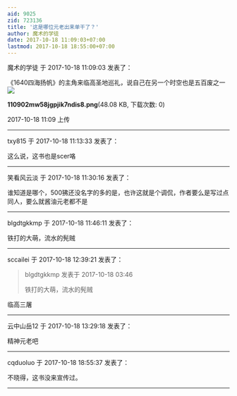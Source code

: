 ```yaml
---
aid: 9025
zid: 723136
title: '这是哪位元老出来单干了？'
author: 魔术的学徒
date: 2017-10-18 11:09:03+07:00
lastmod: 2017-10-18 18:55:00+07:00
---
```


魔术的学徒 于 2017-10-18 11:09:03 发表了：

《1640四海扬帆》的主角来临高圣地巡礼，说自己在另一个时空也是五百废之一![](https://cdn.jsdelivr.net/gh/lzjluzijie/beichao@main/img/110902mw58jgpjik7ndis8.png)



**110902mw58jgpjik7ndis8.png**(48.08 KB, 下载次数: 0)



2017-10-18 11:09 上传

---------

txy815 于 2017-10-18 11:13:33 发表了：

这么说，这书也是scer咯

---------

笑看风云淡 于 2017-10-18 11:30:16 发表了：

谁知道是哪个，500狒还没名字的多的是，也许这就是个调侃，作者要么是写过点同人，要么就酱油元老都不是

---------

blgdtgkkmp 于 2017-10-18 11:46:11 发表了：

铁打的大萌，流水的髡贼

---------

sccailei 于 2017-10-18 12:39:21 发表了：

> blgdtgkkmp 发表于 2017-10-18 03:46
> 
> 铁打的大萌，流水的髡贼



临高三屠

---------

云中山岳12 于 2017-10-18 13:29:18 发表了：

精神元老吧

---------

cqduoluo 于 2017-10-18 18:55:37 发表了：

不晓得，这书没来宣传过。

---------

